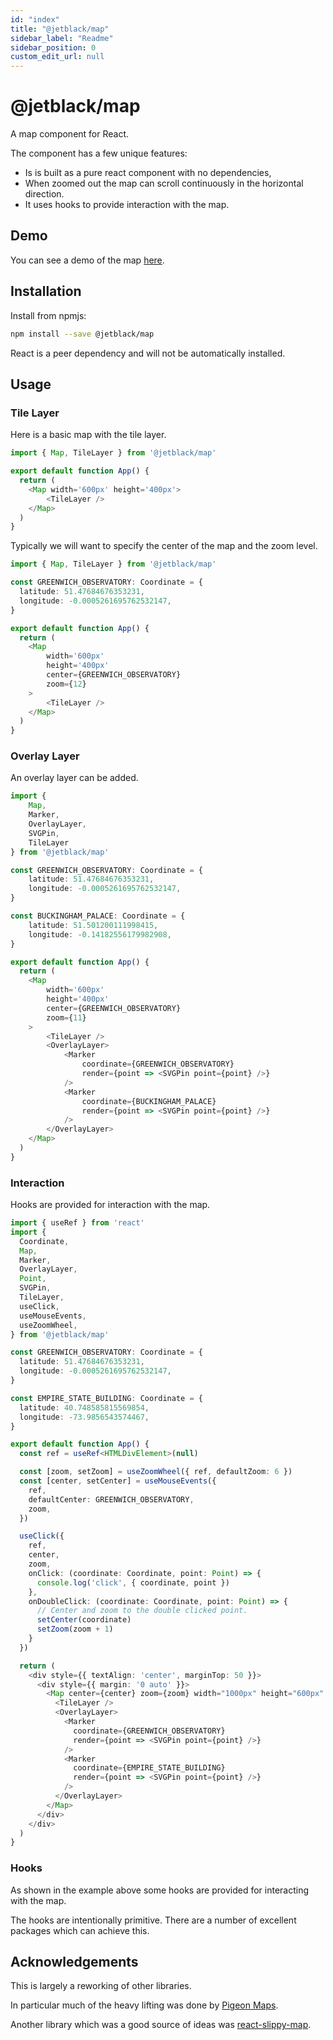 ```yaml
---
id: "index"
title: "@jetblack/map"
sidebar_label: "Readme"
sidebar_position: 0
custom_edit_url: null
---
```


# @jetblack/map

A map component for React.

The component has a few unique features:

* Is is built as a pure react component with no dependencies,
* When zoomed out the map can scroll continuously in the horizontal direction.
* It uses hooks to provide interaction with the map.

## Demo

You can see a demo of the map [here](https://rob-blackbourn.github.io/jetblack-example-map/).

## Installation

Install from npmjs:

```bash
npm install --save @jetblack/map
```

React is a peer dependency and will not be automatically installed.

## Usage

### Tile Layer

Here is a basic map with the tile layer.

```typescript
import { Map, TileLayer } from '@jetblack/map'

export default function App() {
  return (
    <Map width='600px' height='400px'>
        <TileLayer />
    </Map>
  )
}
```

Typically we will want to specify the center of the map and the zoom level.

```typescript
import { Map, TileLayer } from '@jetblack/map'

const GREENWICH_OBSERVATORY: Coordinate = {
  latitude: 51.47684676353231,
  longitude: -0.0005261695762532147,
}

export default function App() {
  return (
    <Map
        width='600px'
        height='400px'
        center={GREENWICH_OBSERVATORY}
        zoom={12}
    >
        <TileLayer />
    </Map>
  )
}
```

### Overlay Layer

An overlay layer can be added.

```typescript
import {
    Map,
    Marker,
    OverlayLayer,
    SVGPin,
    TileLayer
} from '@jetblack/map'

const GREENWICH_OBSERVATORY: Coordinate = {
    latitude: 51.47684676353231,
    longitude: -0.0005261695762532147,
}

const BUCKINGHAM_PALACE: Coordinate = {
    latitude: 51.501200111998415,
    longitude: -0.14182556179982908,
}

export default function App() {
  return (
    <Map
        width='600px'
        height='400px'
        center={GREENWICH_OBSERVATORY}
        zoom={11}
    >
        <TileLayer />
        <OverlayLayer>
            <Marker
                coordinate={GREENWICH_OBSERVATORY}
                render={point => <SVGPin point={point} />}
            />
            <Marker
                coordinate={BUCKINGHAM_PALACE}
                render={point => <SVGPin point={point} />}
            />
        </OverlayLayer>
    </Map>
  )
}
```

### Interaction

Hooks are provided for interaction with the map.

```typescript
import { useRef } from 'react'
import {
  Coordinate,
  Map,
  Marker,
  OverlayLayer,
  Point,
  SVGPin,
  TileLayer,
  useClick,
  useMouseEvents,
  useZoomWheel,
} from '@jetblack/map'

const GREENWICH_OBSERVATORY: Coordinate = {
  latitude: 51.47684676353231,
  longitude: -0.0005261695762532147,
}

const EMPIRE_STATE_BUILDING: Coordinate = {
  latitude: 40.748585815569854,
  longitude: -73.9856543574467,
}

export default function App() {
  const ref = useRef<HTMLDivElement>(null)

  const [zoom, setZoom] = useZoomWheel({ ref, defaultZoom: 6 })
  const [center, setCenter] = useMouseEvents({
    ref,
    defaultCenter: GREENWICH_OBSERVATORY,
    zoom,
  })

  useClick({
    ref,
    center,
    zoom,
    onClick: (coordinate: Coordinate, point: Point) => {
      console.log('click', { coordinate, point })
    },
    onDoubleClick: (coordinate: Coordinate, point: Point) => {
      // Center and zoom to the double clicked point.
      setCenter(coordinate)
      setZoom(zoom + 1)
    }
  })

  return (
    <div style={{ textAlign: 'center', marginTop: 50 }}>
      <div style={{ margin: '0 auto' }}>
        <Map center={center} zoom={zoom} width="1000px" height="600px" ref={ref}>
          <TileLayer />
          <OverlayLayer>
            <Marker
              coordinate={GREENWICH_OBSERVATORY}
              render={point => <SVGPin point={point} />}
            />
            <Marker
              coordinate={EMPIRE_STATE_BUILDING}
              render={point => <SVGPin point={point} />}
            />
          </OverlayLayer>
        </Map>
      </div>
    </div>
  )
}
```

### Hooks

As shown in the example above some hooks are provided for interacting with the map.

The hooks are intentionally primitive. There are a number of excellent packages
which can achieve this.

## Acknowledgements

This is largely a reworking of other libraries.

In particular much of the heavy lifting was done by [Pigeon Maps](https://github.com/mariusandra/pigeon-maps).

Another library which was a good source of ideas was [react-slippy-map](https://github.com/gaswelder/react-slippy-map).
